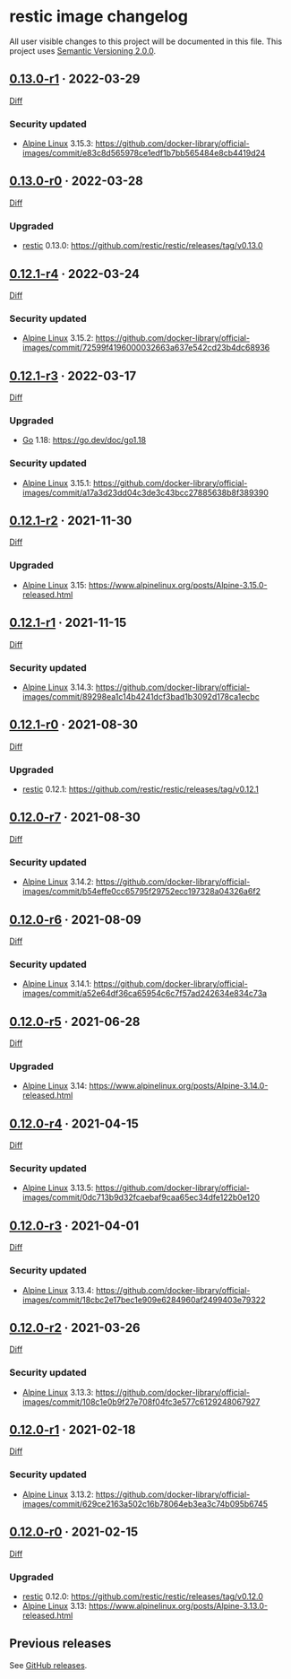 restic image changelog
======================

All user visible changes to this project will be documented in this file. This project uses [Semantic Versioning 2.0.0].




## [0.13.0-r1] · 2022-03-29
[0.13.0-r1]: /../../tree/0.13.0-r1

[Diff](/../../compare/0.13.0-r0...0.13.0-r1)

### Security updated

- [Alpine Linux] 3.15.3: <https://github.com/docker-library/official-images/commit/e83c8d565978ce1edf1b7bb565484e8cb4419d24>




## [0.13.0-r0] · 2022-03-28
[0.13.0-r0]: /../../tree/0.13.0-r0

[Diff](/../../compare/0.12.1-r4...0.13.0-r0)

### Upgraded

- [restic] 0.13.0: <https://github.com/restic/restic/releases/tag/v0.13.0>




## [0.12.1-r4] · 2022-03-24
[0.12.1-r4]: /../../tree/0.12.1-r4

[Diff](/../../compare/0.12.1-r3...0.12.1-r4)

### Security updated

- [Alpine Linux] 3.15.2: <https://github.com/docker-library/official-images/commit/72599f4196000032663a637e542cd23b4dc68936>




## [0.12.1-r3] · 2022-03-17
[0.12.1-r3]: /../../tree/0.12.1-r3

[Diff](/../../compare/0.12.1-r2...0.12.1-r3)

### Upgraded

- [Go] 1.18: <https://go.dev/doc/go1.18>

### Security updated

- [Alpine Linux] 3.15.1: <https://github.com/docker-library/official-images/commit/a17a3d23dd04c3de3c43bcc27885638b8f389390>




## [0.12.1-r2] · 2021-11-30
[0.12.1-r2]: /../../tree/0.12.1-r2

[Diff](/../../compare/0.12.1-r1...0.12.1-r2)

### Upgraded

- [Alpine Linux] 3.15: <https://www.alpinelinux.org/posts/Alpine-3.15.0-released.html>




## [0.12.1-r1] · 2021-11-15
[0.12.1-r1]: /../../tree/0.12.1-r1

[Diff](/../../compare/0.12.1-r0...0.12.1-r1)

### Security updated

- [Alpine Linux] 3.14.3: <https://github.com/docker-library/official-images/commit/89298ea1c14b4241dcf3bad1b3092d178ca1ecbc>




## [0.12.1-r0] · 2021-08-30
[0.12.1-r0]: /../../tree/0.12.1-r0

[Diff](/../../compare/0.12.0-r7...0.12.1-r0)

### Upgraded

- [restic] 0.12.1: <https://github.com/restic/restic/releases/tag/v0.12.1>




## [0.12.0-r7] · 2021-08-30
[0.12.0-r7]: /../../tree/0.12.0-r7

[Diff](/../../compare/0.12.0-r6...0.12.0-r7)

### Security updated

- [Alpine Linux] 3.14.2: <https://github.com/docker-library/official-images/commit/b54effe0cc65795f29752ecc197328a04326a6f2>




## [0.12.0-r6] · 2021-08-09
[0.12.0-r6]: /../../tree/0.12.0-r6

[Diff](/../../compare/0.12.0-r5...0.12.0-r6)

### Security updated

- [Alpine Linux] 3.14.1: <https://github.com/docker-library/official-images/commit/a52e64df36ca65954c6c7f57ad242634e834c73a>




## [0.12.0-r5] · 2021-06-28
[0.12.0-r5]: /../../tree/0.12.0-r5

[Diff](/../../compare/0.12.0-r4...0.12.0-r5)

### Upgraded

- [Alpine Linux] 3.14: <https://www.alpinelinux.org/posts/Alpine-3.14.0-released.html>




## [0.12.0-r4] · 2021-04-15
[0.12.0-r4]: /../../tree/0.12.0-r4

[Diff](/../../compare/0.12.0-r3...0.12.0-r4)

### Security updated

- [Alpine Linux] 3.13.5: <https://github.com/docker-library/official-images/commit/0dc713b9d32fcaebaf9caa65ec34dfe122b0e120>




## [0.12.0-r3] · 2021-04-01
[0.12.0-r3]: /../../tree/0.12.0-r3

[Diff](/../../compare/0.12.0-r2...0.12.0-r3)

### Security updated

- [Alpine Linux] 3.13.4: <https://github.com/docker-library/official-images/commit/18cbc2e17bec1e909e6284960af2499403e79322>




## [0.12.0-r2] · 2021-03-26
[0.12.0-r2]: /../../tree/0.12.0-r2

[Diff](/../../compare/0.12.0-r1...0.12.0-r2)

### Security updated

- [Alpine Linux] 3.13.3: <https://github.com/docker-library/official-images/commit/108c1e0b9f27e708f04fc3e577c6129248067927>




## [0.12.0-r1] · 2021-02-18
[0.12.0-r1]: /../../tree/0.12.0-r1

[Diff](/../../compare/0.12.0-r0...0.12.0-r1)

### Security updated

- [Alpine Linux] 3.13.2: <https://github.com/docker-library/official-images/commit/629ce2163a502c16b78064eb3ea3c74b095b6745>




## [0.12.0-r0] · 2021-02-15
[0.12.0-r0]: /../../tree/0.12.0-r0

[Diff](/../../compare/0.11.0...0.12.0-r0)

### Upgraded

- [restic] 0.12.0: <https://github.com/restic/restic/releases/tag/v0.12.0>
- [Alpine Linux] 3.13: <https://www.alpinelinux.org/posts/Alpine-3.13.0-released.html>




## Previous releases

See [GitHub releases](/../../releases).





[Alpine Linux]: https://www.alpinelinux.org
[Go]: https://go.dev
[restic]: https://restic.net
[Semantic Versioning 2.0.0]: https://semver.org
